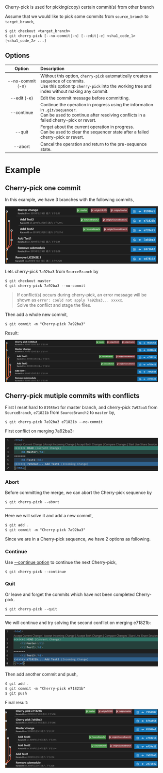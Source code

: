 Cherry-pick is used for picking(copy) certain commit(s) from other branch 

Assume that we would like to pick some commits from `source_branch` to `target_branch`,

```
$ git checkout <target_branch>
$ git cherry-pick [--no-commit|-n] [--edit|-e] <sha1_code_1> [<sha1_code_2> ...]
```

## Options

| Option | Description |
|:------:|:------------|
| --no-commit (-n) | Without this option, `cherry-pick` automatically creates a sequence of commits.<br /> Use this option tp `cherry-pick` into the working tree and index without making any commit. |
| --edit (-e) |  Edit the commit message before committing. |
| --continue | Continue the operation in progress using the information in `.git/sequencer`.<br />Can be used to continue after resolving conflicts in a failed cherry-pick or revert. |
| --quit | Forget about the current operation in progress.<br />Can be used to clear the sequencer state after a failed cherry-pick or revert. |
| --abort | Cancel the operation and return to the pre-sequence state. |



# Example

## Cherry-pick one commit

In this example, we have 3 branches with the following commits,

![](assets/001.png)


Lets cherry-pick `7a92ba3` from `SourceBranch` by

```
$ git checkout master
$ git cherry-pick 7a92ba3 --no-commit
```

> If conflict(s) occurs during cherry-pick, an error message will be shown as `error: could not apply 7a92ba3... xxxxx`.<br />
> Solve the conflict and stage the files. 


Then add a whole new commit,

```
$ git commit -m "Cherry-pick 7a92ba3"
```

Result:

![](assets/002.png)


## Cherry-pick mutiple commits with conflicts

First I reset hard to `81986e1` for master branch, and cherry-pick `7a92ba3` from `SourceBranch`, `e71821b` from `SourceBranch2` to `master` by,

```
$ git cherry-pick 7a92ba3 e71821b --no-commit
```

First conflict on merging 7a92ba3:

![](assets/003.png)


### Abort

Before committing the merge, we can abort the Cherry-pick sequence by 

```
$ git cherry-pick --abort
```

---


Here we will solve it and add a new commit,

```
$ git add .
$ git commit -m "Cherry-pick 7a92ba3"
```

Since we are in a Cherry-pick sequence, we have 2 options as following.

### Continue

Use [--continue option](https://git-scm.com/docs/git-cherry-pick#Documentation/git-cherry-pick.txt---continue) to continue the next Cherry-pick,

```
$ git cherry-pick --continue
```

### Quit

Or leave and forget the commits which have not been completed Cherry-pick.

```
$ git cherry-pick --quit
```

---

We will continue and try solving the second conflict on merging e71821b:

![](assets/004.png)


Then add another commit and push,

```
$ git add .
$ git commit -m "Cherry-pick e71821b"
$ git push
```

Final result:

![](assets/005.png)

